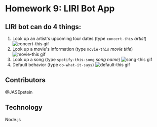 # Homework 9: LIRI Bot App

## LIRI bot can do 4 things: 
1. Look up an artist's upcoming tour dates (type `concert-this` *artist*)
![concert-this gif](https://github.com/JASEpstein/hw9-liri-node-app/readme-gifs/concert-this.gif)
2. Look up a movie's information (type `movie-this` *movie title*)
![movie-this gif](https://github.com/JASEpstein/hw9-liri-node-app/readme-gifs/movie-this.gif)
3. Look up a song (type `spotify-this-song` *song name*)
![song-this gif](https://github.com/JASEpstein/hw9-liri-node-app/readme-gifs/spotify-this.gif)
4. Default behavior (type `do-what-it-says`)
![default-this gif](https://github.com/JASEpstein/hw9-liri-node-app/readme-gifs/default-this.gif)

## Contributors
@JASEpstein

## Technology
Node.js

